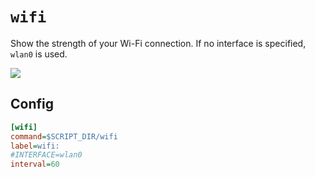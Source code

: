 # `wifi`

Show the strength of your Wi-Fi connection.
If no interface is specified, `wlan0` is used.

![](wifi.png)

## Config

```ini
[wifi]
command=$SCRIPT_DIR/wifi
label=wifi:
#INTERFACE=wlan0
interval=60
```
